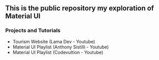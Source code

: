 ## This is the public repository my exploration of Material UI

### Projects and Tutorials
- Tourism Website (Lama Dev - Youtube)
- Material UI Playlist (Anthony Sistilli - Youtube)
- Material UI Playlist (Codevultion - Youtube)